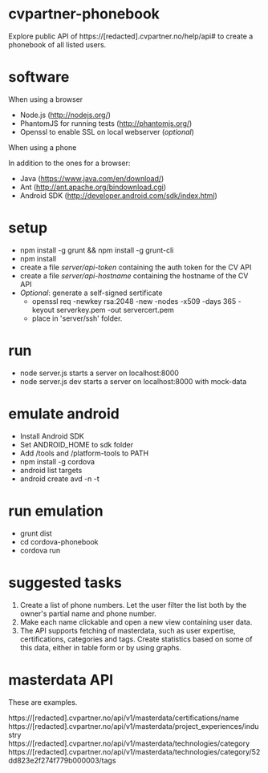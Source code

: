 cvpartner-phonebook
===================

Explore public API of https://[redacted].cvpartner.no/help/api# to create
a phonebook of all listed users. 

software
========

When using a browser

- Node.js (http://nodejs.org/)
- PhantomJS for running tests (http://phantomjs.org/)
- Openssl to enable SSL on local webserver (*optional*)

When using a phone

In addition to the ones for a browser:

- Java (https://www.java.com/en/download/)
- Ant (http://ant.apache.org/bindownload.cgi)
- Android SDK (http://developer.android.com/sdk/index.html)

setup
=====
- npm install -g grunt && npm install -g grunt-cli
- npm install
- create a file *server/api-token* containing the auth token for the CV API
- create a file *server/api-hostname* containing the hostname of the CV API
- *Optional*: generate a self-signed sertificate
  - openssl req -newkey rsa:2048 -new -nodes -x509 -days 365 -keyout serverkey.pem -out servercert.pem
  - place in 'server/ssh' folder.

run
===
- node server.js starts a server on localhost:8000
- node server.js dev starts a server on localhost:8000 with mock-data

emulate android
===============
- Install Android SDK
- Set ANDROID_HOME to sdk folder
- Add /tools and /platform-tools to PATH
- npm install -g cordova
- android list targets
- android create avd -n <name> -t <targetID>

run emulation
=============
- grunt dist
- cd cordova-phonebook
- cordova run

suggested tasks
===============

1. Create a list of phone numbers. Let the user filter the list both by the owner's partial name and phone number.
2. Make each name clickable and open a new view containing user data. 
3. The API supports fetching of masterdata, such as user expertise, certifications, categories and tags. Create statistics based on some of this data, either in table form or by using graphs.

masterdata API
==============

These are examples.

https://[redacted].cvpartner.no/api/v1/masterdata/certifications/name
https://[redacted].cvpartner.no/api/v1/masterdata/project_experiences/industry
https://[redacted].cvpartner.no/api/v1/masterdata/technologies/category
https://[redacted].cvpartner.no/api/v1/masterdata/technologies/category/52dd823e2f274f779b000003/tags
